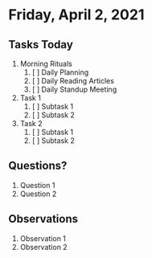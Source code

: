 # Friday, April 2, 2021

## Tasks Today

1. Morning Rituals
   1. [ ] Daily Planning
   2. [ ] Daily Reading Articles
   3. [ ] Daily Standup Meeting
2. Task 1
   1. [ ] Subtask 1
   2. [ ] Subtask 2
3. Task 2
   1. [ ] Subtask 1
   2. [ ] Subtask 2

## Questions?

1. Question 1
2. Question 2

## Observations

1. Observation 1
2. Observation 2